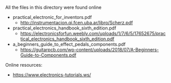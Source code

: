 All the files in this directory were found online

-   practical_electronic_for_inventors.pdf
    -   http://instrumentacion.qi.fcen.uba.ar/libro/Scherz.pdf
-   practical_electronics_handbook_sixth_edition.pdf
    -   https://electronicsforfun.weebly.com/uploads/1/7/6/5/17652675/practical_electronics_handbook_sixth_edition.pdf
-   a_beginners_guide_to_effect_pedals_components.pdf
    -   https://guitarpcb.com/wp-content/uploads/2018/07/A-Beginners-Guide-to-Components.pdf

Online resources:

-   https://www.electronics-tutorials.ws/
